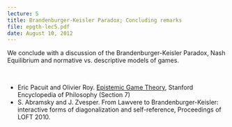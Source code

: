 ```yaml
---
lecture: 5
title: Brandenburger-Keisler Paradox; Concluding remarks 
file: epgth-lec5.pdf
date: August 10, 2012
---
```

We conclude with a discussion of the Brandenburger-Keisler Paradox, Nash Equilibrium and normative vs. descriptive models of games. 

<br />

* Eric Pacuit and Olivier Roy. [Epistemic Game Theory](https://plato.stanford.edu/entries/epistemic-game/), Stanford Encyclopedia of Philosophy (Section 7)
* S. Abramsky and J. Zvesper. From Lawvere to Brandenburger-Keisler: interactive forms of diagonalization and self-reference, Proceedings of LOFT 2010.